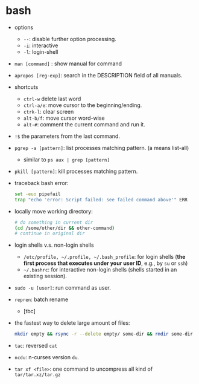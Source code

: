 # bash



* options
  * `--`: disable further option processing.
  * `-i`: interactive
  * `-l`: login-shell
* `man [command]` : show manual for command 
* `apropos [reg-exp]`: search in the DESCRIPTION field of all manuals.

* shortcuts
  * `ctrl-w` delete last word
  * `ctrl-a/e`: move cursor to the beginning/ending.
  * `ctrk-l`: clear screen
  * `alt-b/f`: move cursor word-wise
  * `alt-#`: comment the current command and run it.
* `!$` the parameters from the last command.
* `pgrep -a [pattern]`: list processes matching pattern. (a means list-all)
  * similar to `ps aux | grep [pattern]`
* `pkill [pattern]`: kill processes matching pattern.

* traceback bash error:

  ```bash
  set -euo pipefail
  trap "echo 'error: Script failed: see failed command above'" ERR
  ```

* locally move working directory:

  ```bash
  # do something in current dir
  (cd /some/other/dir && other-command)
  # continue in original dir
  ```

* login shells v.s. non-login shells

  *  `/etc/profile, ~/.profile, ~/.bash_profile`: for login shells (**the first process that executes under your user ID**, e.g., by `su` or `ssh`)
  * `~/.bashrc`: for interactive non-login shells (shells started in an existing session).

* `sudo -u [user]`: run command as user.

* `repren`: batch rename

  * [tbc]

* the fastest way to delete large amount of files:

  ```bash
  mkdir empty && rsync -r --delete empty/ some-dir && rmdir some-dir
  ```

* `tac`: reversed `cat`

* `ncdu`: n-curses version `du`.

* `tar xf <file>`: one command to uncompress all kind of `tar/tar.xz/tar.gz`